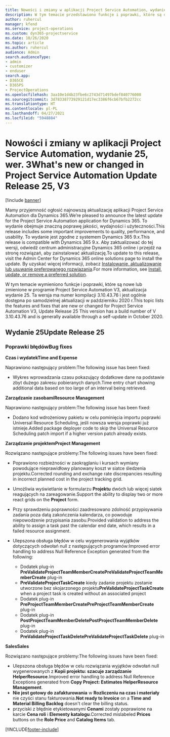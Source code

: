 ```yaml
---
title: Nowości i zmiany w aplikacji Project Service Automation, wydanie 25, wer. 3
description: W tym temacie przedstawiono funkcje i poprawki, które są dostepne w programie Project Service Automation, wydanie 25, wer. 3.
author: ruhercul
manager: kfend
ms.service: project-operations
ms.custom: dyn365-projectservice
ms.date: 10/26/2020
ms.topic: article
ms.author: ruhercul
audience: Admin
search.audienceType:
- admin
- customizer
- enduser
search.app:
- D365CE
- D365PS
- ProjectOperations
ms.openlocfilehash: 3aa10e1d4b23fbe6c2743d71497bdef840776008
ms.sourcegitcommit: 3d78338773929121d17ec3386f6cb67bfb2272cc
ms.translationtype: HT
ms.contentlocale: pl-PL
ms.lasthandoff: 04/27/2021
ms.locfileid: "5948884"
---
```

# <a name="whats-new-or-changed-in-project-service-automation-update-release-25-v3"></a><span data-ttu-id="0e37a-103">Nowości i zmiany w aplikacji Project Service Automation, wydanie 25, wer. 3</span><span class="sxs-lookup"><span data-stu-id="0e37a-103">What's new or changed in Project Service Automation Update Release 25, V3</span></span>

[!include [banner](../includes/psa-now-project-operations.md)]

<span data-ttu-id="0e37a-104">Mamy przyjemność ogłosić najnowszą aktualizację aplikacji Project Service Automation dla Dynamics 365.</span><span class="sxs-lookup"><span data-stu-id="0e37a-104">We’re pleased to announce the latest update for the Project Service Automation application for Dynamics 365.</span></span> <span data-ttu-id="0e37a-105">To wydanie obejmuje znaczną poprawę jakości, wydajności i użyteczności.</span><span class="sxs-lookup"><span data-stu-id="0e37a-105">This release includes some important improvements to quality, performance, and usability.</span></span> <span data-ttu-id="0e37a-106">To wydanie jest zgodne z systemem Dynamics 365 9.x.</span><span class="sxs-lookup"><span data-stu-id="0e37a-106">This release is compatible with Dynamics 365 9.x.</span></span> <span data-ttu-id="0e37a-107">Aby zaktualizować do tej wersji, odwiedź centrum administracyjne Dynamics 365 online i przejdź na stronę rozwiązań, aby zainstalować aktualizację.</span><span class="sxs-lookup"><span data-stu-id="0e37a-107">To update to this release, visit the Admin Center for Dynamics 365 online solutions page to install the update.</span></span> <span data-ttu-id="0e37a-108">By uzyskać więcej informacji, zobacz [Instalowanie, aktualizowanie lub usuwanie preferowanego rozwiązania](/power-platform/admin/install-remove-preferred-solution).</span><span class="sxs-lookup"><span data-stu-id="0e37a-108">For more information, see [Install, update, or remove a preferred solution](/power-platform/admin/install-remove-preferred-solution).</span></span>

<span data-ttu-id="0e37a-109">W tym temacie wymieniono funkcje i poprawki, które są nowe lub zmienione w programie Project Service Automation V3, aktualizacja wydanie 25. Ta wersja ma numer kompilacji 3.10.43.76 i jest ogólnie dostępna po samodzielnej aktualizacji w październiku 2020 r.</span><span class="sxs-lookup"><span data-stu-id="0e37a-109">This topic lists the features and fixes that are new or changed for Project Service Automation V3, Update Release 25 This version has a build number of V 3.10.43.76 and is generally available through a self-update in October 2020.</span></span>

## <a name="update-release-25"></a><span data-ttu-id="0e37a-110">Wydanie 25</span><span class="sxs-lookup"><span data-stu-id="0e37a-110">Update Release 25</span></span>

### <a name="bug-fixes"></a><span data-ttu-id="0e37a-111">Poprawki błędów</span><span class="sxs-lookup"><span data-stu-id="0e37a-111">Bug fixes</span></span>

<span data-ttu-id="0e37a-112">**Czas i wydatek**</span><span class="sxs-lookup"><span data-stu-id="0e37a-112">**Time and Expense**</span></span>

<span data-ttu-id="0e37a-113">Naprawiono następujący problem:</span><span class="sxs-lookup"><span data-stu-id="0e37a-113">The following issue has been fixed:</span></span>

- <span data-ttu-id="0e37a-114">Wykres wprowadzania czasu pokazujący dodatkowe dane na podstawie zbyt dużego zakresu pobieranych danych.</span><span class="sxs-lookup"><span data-stu-id="0e37a-114">Time entry chart showing additional data based on too large of an interval being retrieved.</span></span>

<span data-ttu-id="0e37a-115">**Zarządzanie zasobami**</span><span class="sxs-lookup"><span data-stu-id="0e37a-115">**Resource Management**</span></span>

<span data-ttu-id="0e37a-116">Naprawiono następujący problem:</span><span class="sxs-lookup"><span data-stu-id="0e37a-116">The following issue has been fixed:</span></span>

- <span data-ttu-id="0e37a-117">Dodano kod wdrożeniowy pakietu w celu pominięcia importu poprawki Universal Resource Scheduling, jeśli nowsza wersja poprawki już istnieje.</span><span class="sxs-lookup"><span data-stu-id="0e37a-117">Added package deployer code to skip the Universal Resource Scheduling patch import if a higher version patch already exists.</span></span>

<span data-ttu-id="0e37a-118">**Zarządzanie projektem**</span><span class="sxs-lookup"><span data-stu-id="0e37a-118">**Project Management**</span></span>

<span data-ttu-id="0e37a-119">Rozwiązano następujące problemy:</span><span class="sxs-lookup"><span data-stu-id="0e37a-119">The following issues have been fixed:</span></span>

- <span data-ttu-id="0e37a-120">Poprawiono rozbieżności w zaokrąglaniu i kursach wymiany powodujące nieprawidłowy planowany koszt w siatce śledzenia projektu.</span><span class="sxs-lookup"><span data-stu-id="0e37a-120">Corrected rounding and exchange rate discrepancies resulting in incorrect planned cost in the project tracking grid.</span></span>
- <span data-ttu-id="0e37a-121">Umożliwia wyświetlanie w formularzu **Projektu** dwóch lub więcej siatek reagujących na zareagowanie.</span><span class="sxs-lookup"><span data-stu-id="0e37a-121">Support the ability to display two or more react grids on the **Project** form.</span></span>
- <span data-ttu-id="0e37a-122">Przy sprawdzeniu poprawności zaadresowano zdolność przypisywania zadania poza datą zakończenia kalendarza, co powoduje niepowodzenie przypisania zasobu.</span><span class="sxs-lookup"><span data-stu-id="0e37a-122">Provided validation to address the ability to assign a task past the calendar end date, which results in a failed resource assignment.</span></span>
- <span data-ttu-id="0e37a-123">Ulepszona obsługa błędów w celu wygenerowania wyjątków dotyczących odwołań null z następujących programów:</span><span class="sxs-lookup"><span data-stu-id="0e37a-123">Improved error handling to address Null Reference Exception generated from the following:</span></span>

    - <span data-ttu-id="0e37a-124">Dodatek plug-in **PreValidateProjectTeamMemberCreate**</span><span class="sxs-lookup"><span data-stu-id="0e37a-124">**PreValidateProjectTeamMemberCreate** plug-in</span></span>
    - <span data-ttu-id="0e37a-125">**PreValidateProjectTaskCreate** kiedy zadanie projektu zostanie utworzone bez skojarzonego projektu</span><span class="sxs-lookup"><span data-stu-id="0e37a-125">**PreValidateProjectTaskCreate** when a project task is created without an associated project</span></span>
    - <span data-ttu-id="0e37a-126">Dodatek plug-in **PreProjectTeamMemberCreate**</span><span class="sxs-lookup"><span data-stu-id="0e37a-126">**PreProjectTeamMemberCreate** plug-in</span></span>
    - <span data-ttu-id="0e37a-127">Dodatek plug-in **PostProjectTeamMemberDelete**</span><span class="sxs-lookup"><span data-stu-id="0e37a-127">**PostProjectTeamMemberDelete** plug-in</span></span>
    - <span data-ttu-id="0e37a-128">Dodatek plug-in **PreValidateProjectTaskDelete**</span><span class="sxs-lookup"><span data-stu-id="0e37a-128">**PreValidateProjectTaskDelete** plug-in</span></span>

<span data-ttu-id="0e37a-129">**Sales**</span><span class="sxs-lookup"><span data-stu-id="0e37a-129">**Sales**</span></span>

<span data-ttu-id="0e37a-130">Rozwiązano następujące problemy:</span><span class="sxs-lookup"><span data-stu-id="0e37a-130">The following issues have been fixed:</span></span>

- <span data-ttu-id="0e37a-131">Ulepszona obsługa błędów w celu rozwiązania wyjątków odwołań null wygenerowanych z **Kopii projektu: szacuje zarządzanie HelperResource**.</span><span class="sxs-lookup"><span data-stu-id="0e37a-131">Improved error handling to address Null Reference Exceptions generated from **Copy Project: Estimates HelperResource Management**.</span></span>
- <span data-ttu-id="0e37a-132">**Nie jest gotowy do zafakturowania** w **Rozliczeniu na czas i materiały** nie czyści stanu fakturowania.</span><span class="sxs-lookup"><span data-stu-id="0e37a-132">**Not ready to Invoice** on a **Time and Material Billing Backlog** doesn't clear the billing status.</span></span>
- <span data-ttu-id="0e37a-133">przyciski z błędnie etykietowanymi **Cenami** zostały poprawione na karcie **Cena roli** i **Elementy katalogu**.</span><span class="sxs-lookup"><span data-stu-id="0e37a-133">Corrected mislabeled **Prices** buttons on the **Role Price** and **Catalog Items** tab.</span></span>


[!INCLUDE[footer-include](../includes/footer-banner.md)]